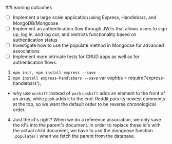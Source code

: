 ##Learning outcomes
* [ ] Implement a large scale application using Express, Handlebars, and MongoDB/Mongoose
* [ ] Implement an authentication flow through JWTs that allows users to sign up, log in, and log out, and restricts functionality based on authentication status
* [ ] Investigate how to use the populate method in Mongoose for advanced associations
* [ ] Implement more intricate tests for CRUD apps as well as for authentication flows.

1. `npm init, npm install express --save`
2. `npm install express-handlebars --save`
    var exphbs = require('express-handlebars');

- why use `unshift` instead of `push` 
`unshift` adds an element to the front of an array, while `push` adds it to the end. Reddit puts its newest comments at the top, so we want the default order to be reverse chronological order.

4. Just the id's right? When we do a reference association, we only save the id's into the parent's document. In order to replace these id's with the actual child document, we have to use the mongoose function `.populate()` when we fetch the parent from the database.

